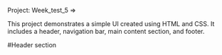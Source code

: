 Project: Week_test_5 =>

This project demonstrates a simple UI created using HTML and CSS. It includes a header, navigation bar, main content section, and footer.

#Header section

